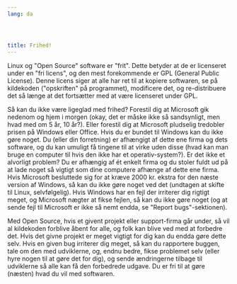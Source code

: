 ```yaml
---
lang: da




title: Frihed!
---
```


Linux og "Open Source" software er "frit". Dette betyder at de er licenseret under en "fri licens", og den mest forekommende er GPL (General Public License). Denne licens siger at alle har ret til at kopiere softwaren, se på kildekoden ("opskriften" på programmet), modificere det, og re-distribuere det så længe at det fortsætter med at være licenseret under GPL.

Så kan du ikke være ligeglad med frihed? Forestil dig at Microsoft gik nedenom og hjem i morgen (okay, det er måske ikke så sandsynligt, men hvad med om 5 år, 10 år?). Eller forestil dig at Microsoft pludselig tredobler prisen på Windows eller Office. Hvis du er bundet til Windows kan du ikke gøre noget. Du (eller din forretning) er afhængigt af dette ene firma og dets software, og du kan umuligt få tingene til at virke uden disse (hvad kan man bruge en computer til hvis den ikke har et operativ-system?). Er det ikke et alvorligt problem? Du er afhængig af ét enkelt firma og du stoler fuldt ud på at lade noget så vigtigt som dine computere afhænge af dette ene firma. Hvis Microsoft besluttede sig for at kræve 2000 kr. ekstra for den næste version af Windows, så kan du ikke gøre noget ved det (undtagen at skifte til Linux, selvfølgelig). Hvis Windows har en fejl der irriterer dig rigtigt meget, og Microsoft nægter at fikse fejlen, så kan du ikke gøre noget (og at sende fejl til Microsoft er ikke så nemt endda, se "Report bugs"-sektionen). 

Med Open Source, hvis et givent projekt eller support-firma går under, så vil al kildekoden forblive åbent for alle, og folk kan blive ved med at forbedre det. Hvis det givne projekt er meget vigtigt for dig kan du endda gøre dette selv. Hvis en given bug irriterer dig meget, så kan du rapportere buggen, tale om den med udviklerne, og, endnu bedre, fikse problemet selv (eller hyre nogen til at gøre det for dig), og sende ændringerne tilbage til udviklerne så alle kan få den forbedrede udgave. Du er fri til at gøre (næsten) hvad du vil med softwaren.




